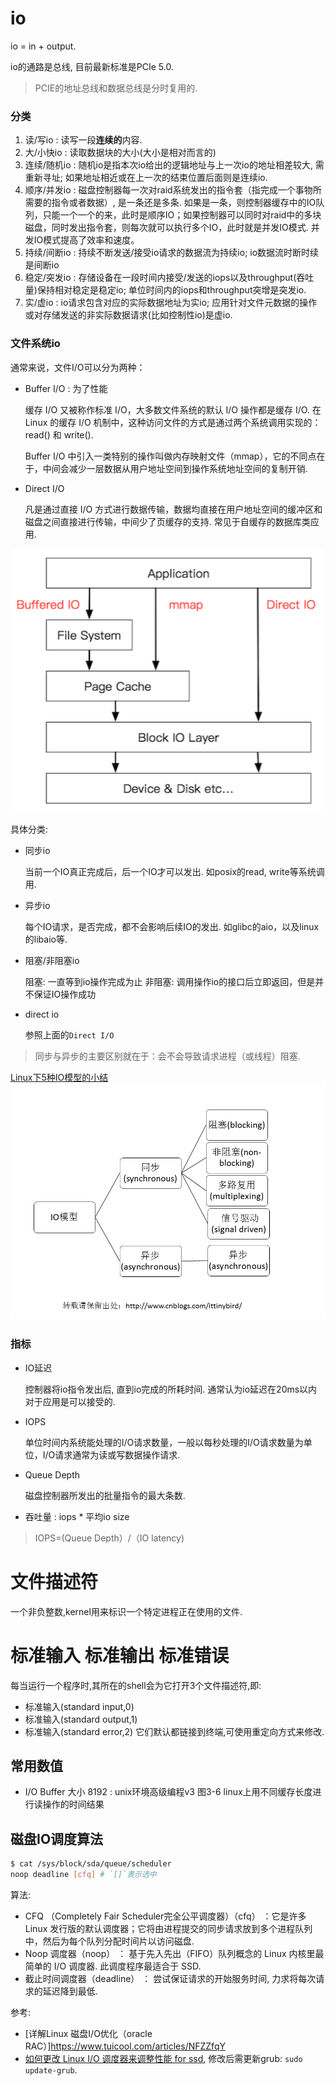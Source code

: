# io
io = in + output.

io的通路是总线, 目前最新标准是PCIe 5.0.

> PCIE的地址总线和数据总线是分时复用的.

### 分类
1. 读/写io : 读写一段**连续的**内容.
1. 大/小快io : 读取数据块的大小(大小是相对而言的)
1. 连续/随机io : 随机io是指本次io给出的逻辑地址与上一次io的地址相差较大, 需重新寻址; 如果地址相近或在上一次的结束位置后面则是连续io.
1. 顺序/并发io : 磁盘控制器每一次对raid系统发出的指令套（指完成一个事物所需要的指令或者数据）, 是一条还是多条. 如果是一条，则控制器缓存中的IO队列，只能一个一个的来，此时是顺序IO；如果控制器可以同时对raid中的多块磁盘，同时发出指令套，则每次就可以执行多个IO，此时就是并发IO模式. 并发IO模式提高了效率和速度。
1. 持续/间断io : 持续不断发送/接受io请求的数据流为持续io; io数据流时断时续是间断io
1. 稳定/突发io : 存储设备在一段时间内接受/发送的iops以及throughput(吞吐量)保持相对稳定是稳定io; 单位时间内的iops和throughput突增是突发io.
1. 实/虚io : io请求包含对应的实际数据地址为实io; 应用针对文件元数据的操作或对存储发送的非实际数据请求(比如控制性io)是虚io.

### 文件系统io
通常来说，文件I/O可以分为两种：
- Buffer I/O : 为了性能

  缓存 I/O 又被称作标准 I/O，大多数文件系统的默认 I/O 操作都是缓存 I/O.  在 Linux 的缓存 I/O 机制中，这种访问文件的方式是通过两个系统调用实现的：read() 和 write().

  Buffer I/O 中引入一类特别的操作叫做内存映射文件（mmap），它的不同点在于，中间会减少一层数据从用户地址空间到操作系统地址空间的复制开销.
- Direct I/O

  凡是通过直接 I/O 方式进行数据传输，数据均直接在用户地址空间的缓冲区和磁盘之间直接进行传输，中间少了页缓存的支持. 常见于自缓存的数据库类应用.

![](/misc/img/io/20190320001938378.png)


具体分类:
- 同步io

  当前一个IO真正完成后，后一个IO才可以发出. 如posix的read, write等系统调用.
- 异步io

  每个IO请求，是否完成，都不会影响后续IO的发出. 如glibc的aio，以及linux的libaio等.
- 阻塞/非阻塞io

  阻塞: 一直等到io操作完成为止
  非阻塞: 调用操作io的接口后立即返回，但是并不保证IO操作成功
- direct io

  参照上面的`Direct I/O`

> 同步与异步的主要区别就在于：会不会导致请求进程（或线程）阻塞.

[Linux下5种IO模型的小结](https://www.cnblogs.com/ittinybird/p/4666044.html)
![linux io模型](/misc/img/io/212352514599938.png)


### 指标
- IO延迟

  控制器将io指令发出后, 直到io完成的所耗时间. 通常认为io延迟在20ms以内对于应用是可以接受的.
- IOPS

  单位时间内系统能处理的I/O请求数量，一般以每秒处理的I/O请求数量为单位，I/O请求通常为读或写数据操作请求.
- Queue Depth

  磁盘控制器所发出的批量指令的最大条数.
- 吞吐量 : iops * 平均io size

> IOPS=(Queue Depth）/（IO latency)

# 文件描述符
一个非负整数,kernel用来标识一个特定进程正在使用的文件.

# 标准输入 标准输出 标准错误
每当运行一个程序时,其所在的shell会为它打开3个文件描述符,即:
- 标准输入(standard input,0)
- 标准输入(standard output,1)
- 标准输入(standard error,2)
它们默认都链接到终端,可使用重定向方式来修改.

## 常用数值
- I/O Buffer 大小 8192 : unix环境高级编程v3 图3-6 linux上用不同缓存长度进行读操作的时间结果

## 磁盘IO调度算法
```bash
$ cat /sys/block/sda/queue/scheduler
noop deadline [cfq] # `[]`表示选中
```

算法:
- CFQ （Completely Fair Scheduler完全公平调度器）（cfq） ：它是许多 Linux 发行版的默认调度器；它将由进程提交的同步请求放到多个进程队列中，然后为每个队列分配时间片以访问磁盘.
- Noop 调度器（noop） ： 基于先入先出（FIFO）队列概念的 Linux 内核里最简单的 I/O 调度器. 此调度程序最适合于 SSD.
- 截止时间调度器（deadline） ： 尝试保证请求的开始服务时间, 力求将每次请求的延迟降到最低.

参考:
- [详解Linux 磁盘I/O优化（oracle RAC）]https://www.tuicool.com/articles/NFZZfqY
- [如何更改 Linux I/O 调度器来调整性能 for ssd](https://linux.cn/article-8179-1.html), 修改后需更新grub: `sudo update-grub`.
